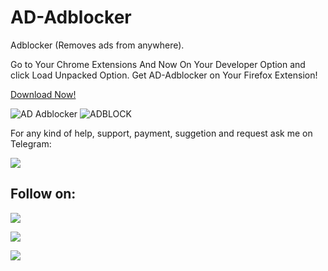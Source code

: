 # AD-Adblocker
Adblocker (Removes ads from anywhere).

Go to Your Chrome Extensions And Now On Your Developer Option and click Load Unpacked Option.
Get AD-Adblocker on Your Firefox Extension!

[Download Now!](https://addons.mozilla.org/en-GB/firefox/addon/ad-adblocker/)

![AD Adblocker](https://user-images.githubusercontent.com/49250151/104461109-13008f00-55d9-11eb-823a-47a1ef578b1b.JPG)
![ADBLOCK](https://user-images.githubusercontent.com/49250151/104168962-0806fc80-5429-11eb-8d3f-dccf484eaba5.JPG)


For any kind of help, support, payment, suggetion and request ask me on Telegram:

<a href="https://t.me/linux_repo"><img src="https://img.shields.io/badge/Telegram-Group%20Telegram%20Join-blue.svg?logo=telegram"></a>

## Follow on:
<p align="left">
<a href="https://github.com/palahsu"><img src="https://img.shields.io/badge/GitHub-Follow%20on%20GitHub-inactive.svg?logo=github"></a>
</p><p align="left">
<a href="https://www.facebook.com/aduri.knox01/"><img src="https://img.shields.io/badge/Facebook-Follow%20on%20Facebook-blue.svg?logo=facebook"></a>
</p><p align="left">
<a href="https://t.me/AD0000000"><img src="https://img.shields.io/badge/Telegram-Contact%20Telegram%20Profile-blue.svg?logo=telegram"></a>
</p><p align="left"> 
 

